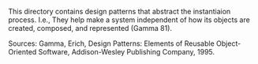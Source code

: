 This directory contains design patterns that abstract the instantiaion process. I.e., They help make a system independent of how its objects are created, composed, and represented (Gamma 81).


Sources:
Gamma, Erich, Design Patterns: Elements of Reusable Object-Oriented Software, Addison-Wesley Publishing Company, 1995.
